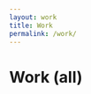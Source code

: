 ```yaml
---
layout: work
title: Work
permalink: /work/
---
```


<h1>Work <span>(all)</span></h1>
<!-- <a href="https://www.figma.com/file/mmbH1d55gxXUbLVRbcEq4o/Deadpine-Portfolio?node-id=0%3A1" target="_blank">→ Portfolio</a> -->